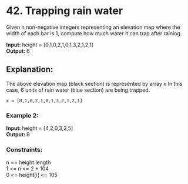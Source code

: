 
# 42. Trapping rain water
Given n non-negative integers representing an elevation map where the width of each bar is 1, compute how much water it can trap after raining.

<b>Input: </b> height = [0,1,0,2,1,0,1,3,2,1,2,1]
<br/>
<b> Output: </b> 6

## Explanation: 
The above elevation map (black section) is represented by array x In this case, 6 units of rain water (blue section) are being trapped.

```
x = [0,1,0,2,1,0,1,3,2,1,2,1]
```

### Example 2:

<b>Input: </b> height = [4,2,0,3,2,5]
<br/>
<b> Output: </b> 9

### Constraints:

n == height.length <br/>
1 <= n <= 2 * 104 <br/>
0 <= height[i] <= 105 <br/>
